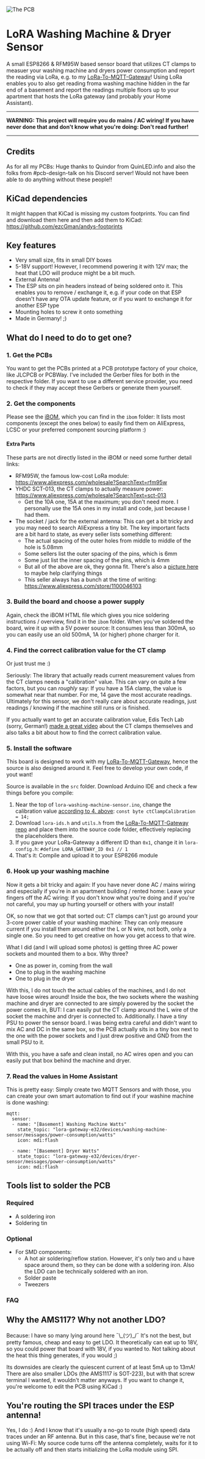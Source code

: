 ![The PCB](https://github.com/ezcGman/lora-washing-machine-sensor/blob/master/pictures/Washing-Machine-Sensor-v1r1-render-front.png?raw=true)

# LoRA Washing Machine & Dryer Sensor
A small ESP8266 & RFM95W based sensor board that utilizes CT clamps to measuer your washing machine and dryers power consumption and report the reading via LoRa, e.g. to my [LoRa-To-MQTT-Gateway](https://github.com/ezcGman/lora-gateway)! Using LoRa enables you to also get reading froma washing machine hidden in the far end of a basement and report the readings multiple floors up to your apartment that hosts the LoRa gateway (and probably your Home Assistant).

---

**WARNING: This project will require you do mains / AC wiring! If you have never done that and don't know what you're doing: Don't read further!**

---

## Credits
As for all my PCBs: Huge thanks to Quindor from QuinLED.info and also the folks from #pcb-design-talk on his Discord server! Would not have been able to do anything without these people!!

## KiCad dependencies
It might happen that KiCad is missing my custom footprints. You can find and download them here and then add them to KiCad: https://github.com/ezcGman/andys-footprints

## Key features
- Very small size, fits in small DIY boxes
- 5-18V support! However, I recommend powering it with 12V max; the heat that LDO will produce might be a bit much.
- External Antenna!
- The ESP sits on pin headers instead of being soldered onto it. This enables you to remove / exchange it, e.g. if your code on that ESP doesn't have any OTA update feature, or if you want to exchange it for another ESP type
- Mounting holes to screw it onto something
- Made in Germany! ;)

## What do I need to do to get one?
### 1. Get the PCBs
You want to get the PCBs printed at a PCB prototype factory of your choice, like JLCPCB or PCBWay. I've included the Gerber files for both in the respective folder. If you want to use a different service provider, you need to check if they may accept these Gerbers or generate them yourself.

### 2. Get the components
Please see the [iBOM](/ibom/ESPBreakoutBoard-Min-Cutout-v4r3.html), which you can find in the `ibom` folder: It lists most components (except the ones below) to easily find them on AliExpress, LCSC or your preferred component sourcing platform :)

#### Extra Parts
These parts are not directly listed in the iBOM or need some further detail links:
- RFM95W, the famous low-cost LoRa module: https://www.aliexpress.com/wholesale?SearchText=rfm95w
- YHDC SCT-013, the CT clamps to actually measure power: https://www.aliexpress.com/wholesale?SearchText=sct-013
    - Get the 10A one, 15A at the maximum; you don't need more. I personally use the 15A ones in my install and code, just because I had them.
- The socket / jack for the external antenna: This can get a bit tricky and you may need to search AliExpress a tiny bit. The key important facts are a bit hard to state, as every seller lists something different:
    - The actual spacing of the outer holes from middle to middle of the hole is 5.08mm
    - Some sellers list the outer spacing of the pins, which is 6mm
    - Some just list the inner spacing of the pins, which is 4mm
    - But all of the above are ok, they gonna fit. There's also a [picture here](/pictures/rf-jack-spacing.jpg) to maybe help clarifying things
    - This seller always has a bunch at the time of writing: https://www.aliexpress.com/store/1100046103

### 3. Build the board and choose a power supply
Again, check the iBOM HTML file which gives you nice soldering instructions / overview, find it in the `ibom` folder. When you've soldered the board, wire it up with a 5V power source: It consumes less than 300mA, so you can easily use an old 500mA, 1A (or higher) phone charger for it.

### 4. Find the correct calibration value for the CT clamp
Or just trust me :)

Seriously: The library that actually reads current measurement values from the CT clamps needs a "calibration" value. This can vary on quite a few factors, but you can *roughly* say: If you have a 15A clamp, the value is somewhat near that number. For me, 14 gave the most accurate readings. Ultimately for this sensor, we don't really care about accurate readings, just readings / knowing if the machine still runs or is finished.

If you actually want to get an accurate calibration value, Edis Tech Lab (sorry, German!) [made a great video](https://www.youtube.com/watch?v=zNbtCse6n3s) about the CT clamps themselves and also talks a bit about how to find the correct calibration value.

### 5. Install the software
This board is designed to work with my [LoRa-To-MQTT-Gateway](https://github.com/ezcGman/lora-gateway), hence the source is also designed around it. Feel free to develop your own code, if yout want!

Source is available in the `src` folder. Download Arduino IDE and check a few things before you compile:
1. Near the top of `lora-washing-machine-sensor.ino`, change the calibration value [according to 4. above](#4-find-the-correct-calibration-value-for-the-ct-clamp): `const byte ctClampCalibration = 14;`
2. Download `lora-ids.h` and `utils.h` from the [LoRa-To-MQTT-Gateway repo](https://github.com/ezcGman/lora-gateway/tree/master/src/lora-gateway-e32) and place them into the source code folder, effectively replacing the placeholders there.
3. If you gave your LoRa-Gateway a different ID than `0x1`, change it in `lora-config.h`: `#define LORA_GATEWAY_ID 0x1 // 1`
4. That's it: Compile and upload it to your ESP8266 module

### 6. Hook up your washing machine
Now it gets a bit tricky and again: If you have never done AC / mains wiring and especially if you're in an apartment building / rented home: Leave your fingers off the AC wiring: If you don't know what you're doing and if you're not careful, you may up hurting yourself or others with your install!

OK, so now that we got that sorted out: CT clamps can't just go around your 3-core power cable of your washing machine: They can only measure current if you install them around either the L or N wire, not both, only a single one. So you need to get creative on how you get access to that wire.

What I did (and I will upload some photos) is getting three AC power sockets and mounted them to a box. Why three?
- One as power in, coming from the wall
- One to plug in the washing machine
- One to plug in the dryer

With this, I do not touch the actual cables of the machines, and I do not have loose wires around! Inside the box, the two sockets where the washing machine and dryer are connected to are simply powered by the socket the power comes in, BUT: I can easily put the CT clamp around the L wire of the socket the machine and dryer is connected to. Additionally. I have a tiny PSU to power the sensor board. I was being extra careful and didn't want to mix AC and DC in the same box, so the PCB actually sits in a tiny box next to the one with the power sockets and I just drew positive and GND from the small PSU to it.

With this, you have a safe and clean install, no AC wires open and you can easily put that box behind the machine and dryer.

### 7. Read the values in Home Assistant
This is pretty easy: Simply create two MQTT Sensors and with those, you can create your own smart automation to find out if your washine machine is done washing:
```
mqtt:
  sensor:
  - name: "[Basement] Washing Machine Watts"
    state_topic: "lora-gateway-e32/devices/washing-machine-sensor/messages/power-consumption/watts"
    icon: mdi:flash

  - name: "[Basement] Dryer Watts"
    state_topic: "lora-gateway-e32/devices/dryer-sensor/messages/power-consumption/watts"
    icon: mdi:flash
```

## Tools list to solder the PCB
### Required
- A soldering iron
- Soldering tin

### Optional
- For SMD components:
  - A hot air soldering/reflow station. However, it's only two and u have space around them, so they can be done with a soldering iron. Also the LDO can be technically soldered with an iron.
  - Solder paste
  - Tweezers

### FAQ
## Why the AMS117? Why not another LDO?
Because: I have so many lying around here ¯\\_(ツ)\_/¯ It's not the best, but pretty famous, cheap and easy to get LDO. It theoretically can eat up to 18V, so you could power that board with 18V, if you wanted to. Not talking about the heat this thing generates, if you would ;)

Its downsides are clearly the quiescent current of at least 5mA up to 13mA! There are also smaller LDOs (the AMS1117 is SOT-223), but with that screw terminal I wanted, it wouldn't matter anyways.
If you want to change it, you're welcome to edit the PCB using KiCad :)

## You're routing the SPI traces under the ESP antenna!
Yes, I do :) And I know that it's usually a no-go to route (high speed) data traces under an RF antenna. But in this case, that's fine, because we're not using Wi-Fi: My source code turns off the antenna completely, waits for it to be actually off and then starts initializing the LoRa module using SPI.
